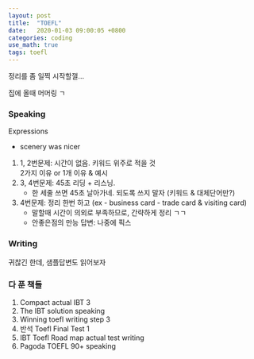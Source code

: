 ```yaml
---
layout: post
title:  "TOEFL"
date:   2020-01-03 09:00:05 +0800
categories: coding
use_math: true
tags: toefl
---
```


정리를 좀 일찍 시작할껄...

집에 올때 머머링 ㄱ

### Speaking

Expressions
- scenery was nicer


1. 1, 2번문제: 시간이 없음. 키워드 위주로 적을 것  
2가지 이유 or 1개 이유 & 예시
2. 3, 4번문제: 45초 리딩 + 리스닝.
   - 한 세줄 쓰면 45초 날아가네. 되도록 쓰지 말자 (키워드 & 대체단어만?)
3. 4번문제: 정리 한번 하고 (ex - business card - trade card & visiting card)
   - 말할때 시간이 의외로 부족하므로, 간략하게 정리 ㄱㄱ
   - 안좋은점의 만능 답변: 나중에 픽스




### Writing
귀찮긴 한데, 샘플답변도 읽어보자


### 다 푼 책들
1. Compact actual IBT 3
2. The IBT solution speaking
3. Winning toefl writing step 3
4. 반석 Toefl Final Test 1
5. IBT Toefl Road map actual test writing
6. Pagoda TOEFL 90+ speaking